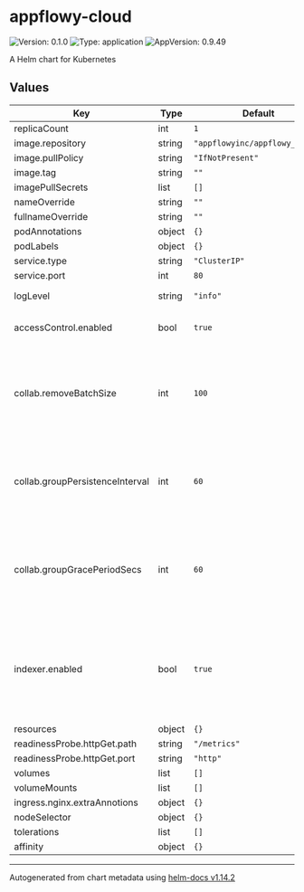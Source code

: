 # appflowy-cloud

![Version: 0.1.0](https://img.shields.io/badge/Version-0.1.0-informational?style=flat-square) ![Type: application](https://img.shields.io/badge/Type-application-informational?style=flat-square) ![AppVersion: 0.9.49](https://img.shields.io/badge/AppVersion-0.9.49-informational?style=flat-square)

A Helm chart for Kubernetes

## Values

| Key | Type | Default | Description |
|-----|------|---------|-------------|
| replicaCount | int | `1` |  |
| image.repository | string | `"appflowyinc/appflowy_cloud"` |  |
| image.pullPolicy | string | `"IfNotPresent"` |  |
| image.tag | string | `""` |  |
| imagePullSecrets | list | `[]` |  |
| nameOverride | string | `""` |  |
| fullnameOverride | string | `""` |  |
| podAnnotations | object | `{}` |  |
| podLabels | object | `{}` |  |
| service.type | string | `"ClusterIP"` |  |
| service.port | int | `80` |  |
| logLevel | string | `"info"` | Stdout log level |
| accessControl.enabled | bool | `true` | Enable access control |
| collab.removeBatchSize | int | `100` | Maximum number of inactive collab group to be removed at the same time |
| collab.groupPersistenceInterval | int | `60` | Interval in seconds to persist in-memory collab to persistent storage |
| collab.groupGracePeriodSecs | int | `60` | Old messages to be removed from Redis stream after the collab is persist |
| indexer.enabled | bool | `true` | Enable embeddings generation for collab documents. This value is ignored if AI is not enabled. |
| resources | object | `{}` |  |
| readinessProbe.httpGet.path | string | `"/metrics"` |  |
| readinessProbe.httpGet.port | string | `"http"` |  |
| volumes | list | `[]` |  |
| volumeMounts | list | `[]` |  |
| ingress.nginx.extraAnnotions | object | `{}` |  |
| nodeSelector | object | `{}` |  |
| tolerations | list | `[]` |  |
| affinity | object | `{}` |  |

----------------------------------------------
Autogenerated from chart metadata using [helm-docs v1.14.2](https://github.com/norwoodj/helm-docs/releases/v1.14.2)
